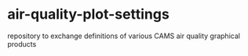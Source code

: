 # air-quality-plot-settings
repository to exchange definitions of various CAMS air quality graphical products
